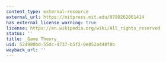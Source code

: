 ```yaml
---
content_type: external-resource
external_url: https://mitpress.mit.edu/9780262061414
has_external_license_warning: true
license: https://en.wikipedia.org/wiki/All_rights_reserved
status: ''
title: _Game Theory_
uid: 524980bd-55dc-4737-b5f2-0e852a448f8b
wayback_url: ''
---
```


